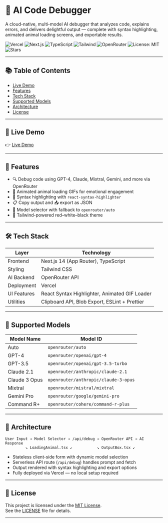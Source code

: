 # 🧠 AI Code Debugger
A cloud-native, multi-model AI debugger that analyzes code, explains errors, and delivers delightful output — complete with syntax highlighting, animated animal loading screens, and exportable results.

![Vercel](https://img.shields.io/badge/Hosted%20on-Vercel-black?logo=vercel)
![Next.js](https://img.shields.io/badge/Next.js-14-blue?logo=next.js)
![TypeScript](https://img.shields.io/badge/TypeScript-Strict-blue?logo=typescript)
![Tailwind](https://img.shields.io/badge/TailwindCSS-Responsive-06B6D4?logo=tailwindcss) 
![OpenRouter](https://img.shields.io/badge/OpenRouter-MultiModel-FF4A4A?logo=openai)
![License: MIT](https://img.shields.io/badge/License-MIT-green.svg)
![Stars](https://img.shields.io/github/stars/nikhxxt/ai-code-debugger?style=social)

---

## 📚 Table of Contents

- [Live Demo](#-live-demo)
- [Features](#-features)
- [Tech Stack](#-tech-stack)
- [Supported Models](#-supported-models)
- [Architecture](#-architecture)
- [License](#-license)

---

## 🔗 Live Demo

👉 [Live Demo](https://ai-code-debugger-bk4s-niks-projects-20063e2f.vercel.app/)

---

## 🚀 Features

- 🔍 Debug code using GPT-4, Claude, Mixtral, Gemini, and more via OpenRouter  
- 🐾 Animated animal loading GIFs for emotional engagement  
- 🎨 Syntax highlighting with `react-syntax-highlighter`  
- 📋 Copy output and 📤 export as JSON  
- 🧪 Model selector with fallback to `openrouter/auto`  
- 💅 Tailwind-powered red–white–black theme  

---

## 🛠️ Tech Stack

| Layer        | Technology                          |
|--------------|--------------------------------------|
| Frontend     | Next.js 14 (App Router), TypeScript  |
| Styling      | Tailwind CSS                        |
| AI Backend   | OpenRouter API                      |
| Deployment   | Vercel                              |
| UI Features  | React Syntax Highlighter, Animated GIF Loader |
| Utilities    | Clipboard API, Blob Export, ESLint + Prettier |

---

## 🧩 Supported Models

| Model Name     | Model ID                             |
|----------------|--------------------------------------|
| Auto           | `openrouter/auto`                    |
| GPT-4          | `openrouter/openai/gpt-4`            |
| GPT-3.5        | `openrouter/openai/gpt-3.5-turbo`    |
| Claude 2.1     | `openrouter/anthropic/claude-2.1`    |
| Claude 3 Opus  | `openrouter/anthropic/claude-3-opus` |
| Mixtral        | `openrouter/mistral/mixtral`         |
| Gemini Pro     | `openrouter/google/gemini-pro`       |
| Command R+     | `openrouter/cohere/command-r-plus`   |

---

## 🧱 Architecture

```
User Input → Model Selector → /api/debug → OpenRouter API → AI Response
         ↘︎ LoadingAnimal.tsx ↙︎           ↘︎ OutputBox.tsx ↙︎
```

- Stateless client-side form with dynamic model selection  
- Serverless API route (`/api/debug`) handles prompt and fetch  
- Output rendered with syntax highlighting and export options  
- Fully deployed via Vercel — no local setup required  

---

## 📄 License

This project is licensed under the [MIT License](https://opensource.org/licenses/MIT).  
See the [LICENSE](./LICENSE) file for details.

---
